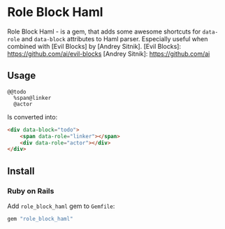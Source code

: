 # Role Block Haml
Role Block Haml - is a gem, that adds some awesome shortcuts for `data-role` and `data-block` attributes to Haml parser.
Especially useful when combined with [Evil Blocks] by [Andrey Sitnik].
[Evil Blocks]: https://github.com/ai/evil-blocks
[Andrey Sitnik]: https://github.com/ai

## Usage

```haml
@@todo
  %span@linker
  @actor
```

Is converted into:

```html
<div data-block="todo">
    <span data-role="linker"></span>
    <div data-role="actor"></div>
</div>
```

## Install

### Ruby on Rails

Add `role_block_haml` gem to `Gemfile`:

```ruby
gem "role_block_haml"
```
